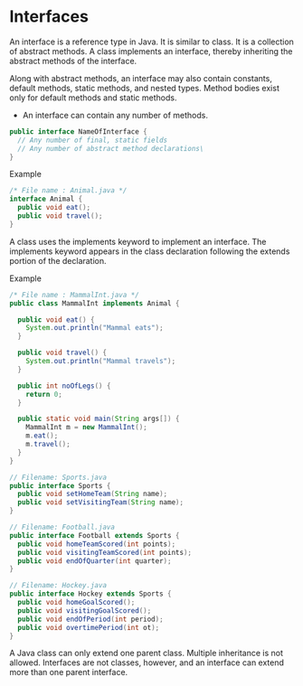 # Interfaces

An interface is a reference type in Java. It is similar to class. It is a collection of abstract methods. A class implements an interface, thereby inheriting the abstract methods of the interface.

Along with abstract methods, an interface may also contain constants, default methods, static methods, and nested types. Method bodies exist only for default methods and static methods.

- An interface can contain any number of methods.

```java
public interface NameOfInterface {
  // Any number of final, static fields
  // Any number of abstract method declarations\
}
```

Example

```java
/* File name : Animal.java */
interface Animal {
  public void eat();
  public void travel();
}
```

A class uses the implements keyword to implement an interface. The implements keyword appears in the class declaration following the extends portion of the declaration.

Example

```java
/* File name : MammalInt.java */
public class MammalInt implements Animal {

  public void eat() {
    System.out.println("Mammal eats");
  }

  public void travel() {
    System.out.println("Mammal travels");
  }

  public int noOfLegs() {
    return 0;
  }

  public static void main(String args[]) {
    MammalInt m = new MammalInt();
    m.eat();
    m.travel();
  }
}
```

```java
// Filename: Sports.java
public interface Sports {
  public void setHomeTeam(String name);
  public void setVisitingTeam(String name);
}

// Filename: Football.java
public interface Football extends Sports {
  public void homeTeamScored(int points);
  public void visitingTeamScored(int points);
  public void endOfQuarter(int quarter);
}

// Filename: Hockey.java
public interface Hockey extends Sports {
  public void homeGoalScored();
  public void visitingGoalScored();
  public void endOfPeriod(int period);
  public void overtimePeriod(int ot);
}
```

A Java class can only extend one parent class. Multiple inheritance is not allowed. Interfaces are not classes, however, and an interface can extend more than one parent interface.
